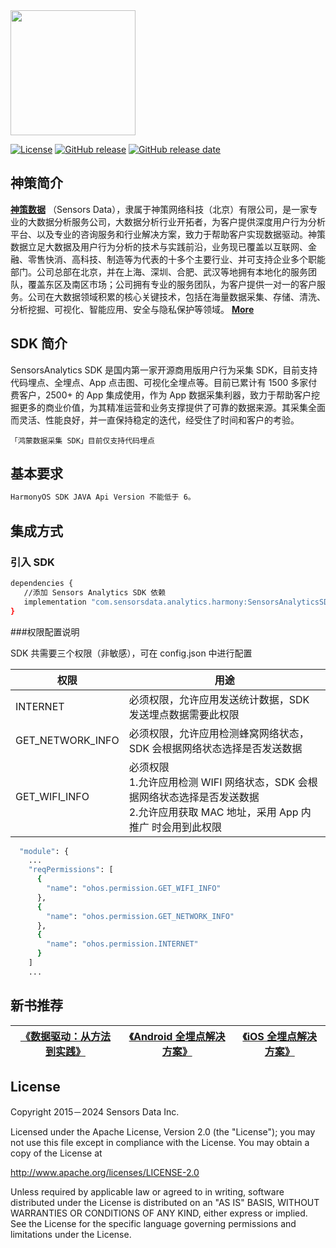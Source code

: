 <img src="https://ow-file.sensorsdata.cn/www/home/header/sensors_header_icon.svg" width="200" >

[![License](https://img.shields.io/github/license/sensorsdata/sa-sdk-android.svg)](https://github.com/sensorsdata/sa-sdk-android/blob/master/LICENSE)
[![GitHub release](https://img.shields.io/github/tag/sensorsdata/sa-sdk-cpp.svg?label=release)](https://github.com/sensorsdata/sa-sdk-cpp/releases)
[![GitHub release date](https://img.shields.io/github/release-date/sensorsdata/sa-sdk-cpp.svg)](https://github.com/sensorsdata/sa-sdk-cpp/releases)

## 神策简介

[**神策数据**](https://www.sensorsdata.cn/)
（Sensors Data），隶属于神策网络科技（北京）有限公司，是一家专业的大数据分析服务公司，大数据分析行业开拓者，为客户提供深度用户行为分析平台、以及专业的咨询服务和行业解决方案，致力于帮助客户实现数据驱动。神策数据立足大数据及用户行为分析的技术与实践前沿，业务现已覆盖以互联网、金融、零售快消、高科技、制造等为代表的十多个主要行业、并可支持企业多个职能部门。公司总部在北京，并在上海、深圳、合肥、武汉等地拥有本地化的服务团队，覆盖东区及南区市场；公司拥有专业的服务团队，为客户提供一对一的客户服务。公司在大数据领域积累的核心关键技术，包括在海量数据采集、存储、清洗、分析挖掘、可视化、智能应用、安全与隐私保护等领域。 [**More**](https://www.sensorsdata.cn/about/aboutus.html)


## SDK 简介

SensorsAnalytics SDK 是国内第一家开源商用版用户行为采集 SDK，目前支持代码埋点、全埋点、App 点击图、可视化全埋点等。目前已累计有 1500 多家付费客户，2500+ 的 App 集成使用，作为 App 数据采集利器，致力于帮助客户挖掘更多的商业价值，为其精准运营和业务支撑提供了可靠的数据来源。其采集全面而灵活、性能良好，并一直保持稳定的迭代，经受住了时间和客户的考验。
```
「鸿蒙数据采集 SDK」目前仅支持代码埋点
```
## 基本要求
```sh
HarmonyOS SDK JAVA Api Version 不能低于 6。
```

## 集成方式
### 引入 SDK
```sh
dependencies {
   //添加 Sensors Analytics SDK 依赖
   implementation "com.sensorsdata.analytics.harmony:SensorsAnalyticsSDK:1.0.0" 
}
```
###权限配置说明

SDK 共需要三个权限（非敏感），可在 config.json 中进行配置

|  权限   | 用途  |
|  ----  | ----  |
| INTERNET  | 必须权限，允许应用发送统计数据，SDK 发送埋点数据需要此权限 |
| GET_NETWORK_INFO  | 必须权限，允许应用检测蜂窝网络状态，SDK 会根据网络状态选择是否发送数据  |
| GET_WIFI_INFO  |必须权限 <br> 1.允许应用检测 WIFI 网络状态，SDK 会根据网络状态选择是否发送数据 <br>  2.允许应用获取 MAC 地址，采用 App 内推广 时会用到此权限 |
```sh
  "module": {
    ...
    "reqPermissions": [
      {
        "name": "ohos.permission.GET_WIFI_INFO"
      },
      {
        "name": "ohos.permission.GET_NETWORK_INFO"
      },
      {
        "name": "ohos.permission.INTERNET"
      }
    ]
	... 
```


## 新书推荐

| [《数据驱动：从方法到实践》](https://item.jd.com/12322322.html) | [《Android 全埋点解决方案》](https://item.jd.com/12574672.html) | [《iOS 全埋点解决方案》](https://item.jd.com/12867068.html)
| ------ | ------ | ------ |

## License
Copyright 2015－2024 Sensors Data Inc.

Licensed under the Apache License, Version 2.0 (the "License"); you may not use this file except in compliance with the License. You may obtain a copy of the License at

http://www.apache.org/licenses/LICENSE-2.0

Unless required by applicable law or agreed to in writing, software distributed under the License is distributed on an "AS IS" BASIS, WITHOUT WARRANTIES OR CONDITIONS OF ANY KIND, either express or implied. See the License for the specific language governing permissions and limitations under the License.
